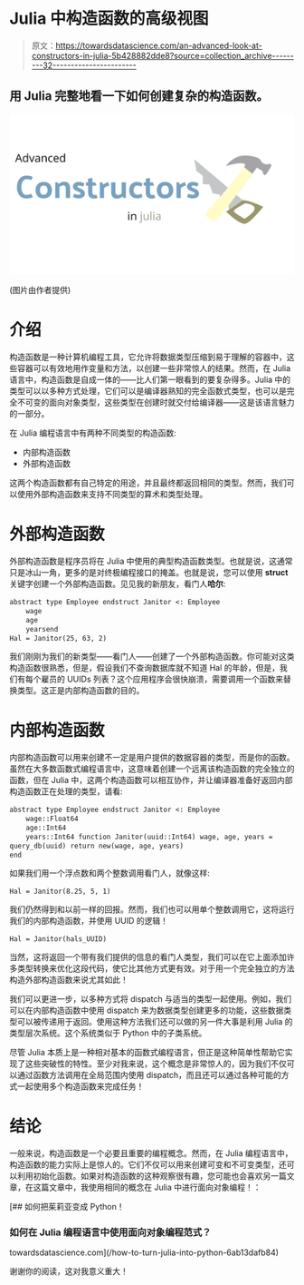 # Julia 中构造函数的高级视图

> 原文：<https://towardsdatascience.com/an-advanced-look-at-constructors-in-julia-5b428882dde8?source=collection_archive---------32----------------------->

## 用 Julia 完整地看一下如何创建复杂的构造函数。

![](img/506d85a5276fe8b9a7ca57d8ab0f86e9.png)

(图片由作者提供)

# 介绍

构造函数是一种计算机编程工具，它允许将数据类型压缩到易于理解的容器中，这些容器可以有效地用作变量和方法，以创建一些非常惊人的结果。然而，在 Julia 语言中，构造函数是自成一体的——比人们第一眼看到的要复杂得多。Julia 中的类型可以以多种方式处理，它们可以是编译器熟知的完全函数式类型，也可以是完全不可变的面向对象类型，这些类型在创建时就交付给编译器——这是该语言魅力的一部分。

在 Julia 编程语言中有两种不同类型的构造函数:

*   内部构造函数
*   外部构造函数

这两个构造函数都有自己特定的用途，并且最终都返回相同的类型。然而，我们可以使用外部构造函数来支持不同类型的算术和类型处理。

# 外部构造函数

外部构造函数是程序员将在 Julia 中使用的典型构造函数类型。也就是说，这通常只是冰山一角，更多的是对终极编程接口的掩盖。也就是说，您可以使用 **struct** 关键字创建一个外部构造函数。见见我的新朋友，看门人**哈尔**:

```
abstract type Employee endstruct Janitor <: Employee
    wage
    age
    yearsend
Hal = Janitor(25, 63, 2)
```

我们刚刚为我们的新类型——看门人——创建了一个外部构造函数。你可能对这类构造函数很熟悉，但是，假设我们不查询数据库就不知道 Hal 的年龄，但是，我们有每个雇员的 UUIDs 列表？这个应用程序会很快崩溃，需要调用一个函数来替换类型。这正是内部构造函数的目的。

# 内部构造函数

内部构造函数可以用来创建不一定是用户提供的数据容器的类型，而是你的函数。虽然在大多数函数式编程语言中，这意味着创建一个远离该构造函数的完全独立的函数，但在 Julia 中，这两个构造函数可以相互协作，并让编译器准备好返回内部构造函数正在处理的类型，请看:

```
abstract type Employee endstruct Janitor <: Employee
    wage::Float64
    age::Int64
    years::Int64 function Janitor(uuid::Int64) wage, age, years = query_db(uuid) return new(wage, age, years)
end
```

如果我们用一个浮点数和两个整数调用看门人，就像这样:

```
Hal = Janitor(8.25, 5, 1)
```

我们仍然得到和以前一样的回报。然而，我们也可以用单个整数调用它，这将运行我们的内部构造函数，并使用 UUID 的逻辑！

```
Hal = Janitor(hals_UUID)
```

当然，这将返回一个带有我们提供的信息的看门人类型，我们可以在它上面添加许多类型转换来优化这段代码，使它比其他方式更有效。对于用一个完全独立的方法构造外部构造函数来说尤其如此！

我们可以更进一步，以多种方式将 dispatch 与适当的类型一起使用。例如，我们可以在内部构造函数中使用 dispatch 来为数据类型创建更多的功能，这些数据类型可以被传递用于返回。使用这种方法我们还可以做的另一件大事是利用 Julia 的类型层次系统。这个系统类似于 Python 中的子类系统。

尽管 Julia 本质上是一种相对基本的函数式编程语言，但正是这种简单性帮助它实现了这些突破性的特性。至少对我来说，这个概念是非常惊人的，因为我们不仅可以通过函数方法调用在全局范围内使用 dispatch，而且还可以通过各种可能的方式一起使用多个构造函数来完成任务！

# 结论

一般来说，构造函数是一个必要且重要的编程概念。然而，在 Julia 编程语言中，构造函数的能力实际上是惊人的。它们不仅可以用来创建可变和不可变类型，还可以利用初始化函数。如果对构造函数的这种观察很有趣，您可能也会喜欢另一篇文章，在这篇文章中，我使用相同的概念在 Julia 中进行面向对象编程！：

[](/how-to-turn-julia-into-python-6ab13dafb84) [## 如何把茱莉亚变成 Python！

### 如何在 Julia 编程语言中使用面向对象编程范式？

towardsdatascience.com](/how-to-turn-julia-into-python-6ab13dafb84) 

谢谢你的阅读，这对我意义重大！